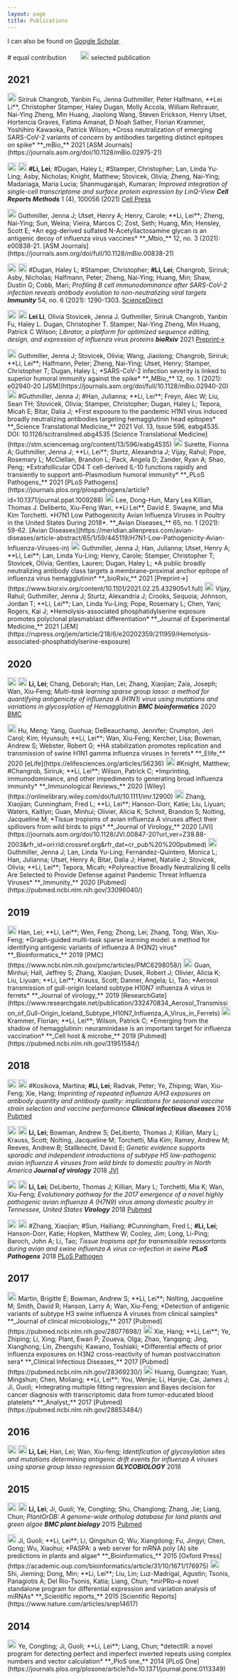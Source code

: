 ```yaml
---
layout: page
title: Publications
---
```


I can also be found on [Google Scholar](https://scholar.google.com/citations?user=3qt2VoAAAAAJ&hl=en). 

\# equal contribution &nbsp;&nbsp;&nbsp;&nbsp;&nbsp;&nbsp; <img src="../../img/ystar.png" height="20px"> selected publication

## 2021
<img src="../../img/PRE-PRINT.png" height="20px"> 
Siriruk Changrob, Yanbin Fu, Jenna Guthmiller, Peter Halfmann, **Lei Li**, Christopher Stamper, Haley Dugan, Molly Accola, William Rehrauer, Nai-Ying Zheng, Min Huang, Jiaolong Wang, Steven Erickson, Henry Utset, Hortencia Graves, Fatima Amanat, D Noah Sather, Florian Krammer, Yoshihiro Kawaoka, Patrick Wilson; *Cross neutralization of emerging SARS-CoV-2 variants of concern by antibodies targeting distinct epitopes on spike* **_mBio_** 2021 [ASM Journals](https://journals.asm.org/doi/10.1128/mBio.02975-21)

<img src="../../img/journal-article.png" height="20px"> <img src="../../img/ystar.png" height="20px"> 
**#Li, Lei**; #Dugan, Haley L; #Stamper, Christopher; Lan, Linda Yu-Ling; Asby, Nicholas; Knight, Matthew; Stovicek, Olivia; Zheng, Nai-Ying; Madariaga, Maria Lucia; Shanmugarajah, Kumaran; 	*Improved integration of single-cell transcriptome and surface protein expression by LinQ-View*	**_Cell Reports Methods_**  1 (4), 100056 (2021) [Cell Press](https://www.cell.com/cell-reports-methods/fulltext/S2667-2375(21)00104-1)

<img src="../../img/journal-article.png" height="20px"> 
Guthmiller, Jenna J; Utset, Henry A; Henry, Carole; **Li, Lei**; Zheng, Nai-Ying; Sun, Weina; Vieira, Marcos C; Zost, Seth; Huang, Min; Hensley, Scott E; 	*An egg-derived sulfated N-Acetyllactosamine glycan is an antigenic decoy of influenza virus vaccines*	**_Mbio_**	12, no. 3 (2021): e00838-21. [ASM Journals](https://journals.asm.org/doi/full/10.1128/mBio.00838-21)

<img src="../../img/journal-article.png" height="20px">  <img src="../../img/ystar.png" height="20px"> 
#Dugan, Haley L; #Stamper, Christopher; **#Li, Lei**; Changrob, Siriruk; Asby, Nicholas; Halfmann, Peter; Zheng, Nai-Ying; Huang, Min; Shaw, Dustin G; Cobb, Mari; 	*Profiling B cell immunodominance after SARS-CoV-2 infection reveals antibody evolution to non-neutralizing viral targets*	**_Immunity_** 54, no. 6 (2021): 1290-1303. [ScienceDirect](https://www.sciencedirect.com/science/article/pii/S1074761321001989)

<img src="../../img/PRE-PRINT.png" height="20px">  <img src="../../img/ystar.png" height="20px"> 
**Lei Li**, Olivia Stovicek, Jenna J. Guthmiller, Siriruk Changrob, Yanbin Fu, Haley L. Dugan, Christopher T. Stamper, Nai-Ying Zheng, Min Huang, Patrick C Wilson; 	*Librator, a platform for optimized sequence editing, design, and expression of influenza virus proteins*	**_bioRxiv_**	2021 [Preprint→](https://www.biorxiv.org/content/10.1101/2021.04.29.441999v1)

<img src="../../img/journal-article.png" height="20px"> 
Guthmiller, Jenna J; Stovicek, Olivia; Wang, Jiaolong; Changrob, Siriruk; **Li, Lei**; Halfmann, Peter; Zheng, Nai-Ying; Utset, Henry; Stamper, Christopher T; Dugan, Haley L; 	*SARS-CoV-2 infection severity is linked to superior humoral immunity against the spike*	**_MBio_** 12, no. 1 (2021): e02940-20 [JSM](https://journals.asm.org/doi/full/10.1128/mBio.02940-20)

<img src="../../img/journal-article.png" height="20px"> 
#Guthmiller, Jenna J; #Han, Julianna; **Li, Lei**; Freyn, Alec W; Liu, Sean TH; Stovicek, Olivia; Stamper, Christopher; Dugan, Haley L; Tepora, Micah E; Bitar, Dalia J; 	*First exposure to the pandemic H1N1 virus induced broadly neutralizing antibodies targeting hemagglutinin head epitopes*	**_Science Translational Medicine_**	2021 Vol. 13, Issue 596, eabg4535. DOI: 10.1126/scitranslmed.abg4535 [Science Translational Medicine](https://stm.sciencemag.org/content/13/596/eabg4535)

<img src="../../img/journal-article.png" height="20px"> 
Surette, Fionna A; Guthmiller, Jenna J; **Li, Lei**; Sturtz, Alexandria J; Vijay, Rahul; Pope, Rosemary L; McClellan, Brandon L; Pack, Angela D; Zander, Ryan A; Shao, Peng; 	*Extrafollicular CD4 T cell-derived IL-10 functions rapidly and transiently to support anti-Plasmodium humoral immunity*	**_PLoS Pathogens_**	2021 [PLoS Pathogens](https://journals.plos.org/plospathogens/article?id=10.1371/journal.ppat.1009288)

<img src="../../img/journal-article.png" height="20px"> 
Lee, Dong-Hun, Mary Lea Killian, Thomas J. Deliberto, Xiu-Feng Wan, **Li Lei**, David E. Swayne, and Mia Kim Torchetti. *H7N1 Low Pathogenicity Avian Influenza Viruses in Poultry in the United States During 2018*. **_Avian Diseases_** 65, no. 1 (2021): 59-62. [Avian Diseases](https://meridian.allenpress.com/avian-diseases/article-abstract/65/1/59/445119/H7N1-Low-Pathogenicity-Avian-Influenza-Viruses-in)

<img src="../../img/PRE-PRINT.png" height="20px"> 
Guthmiller, Jenna J; Han, Julianna; Utset, Henry A; **Li, Lei**; Lan, Linda Yu-Ling; Henry, Carole; Stamper, Christopher T; Stovicek, Olivia; Gentles, Lauren; Dugan, Haley L; 	*A public broadly neutralizing antibody class targets a membrane-proximal anchor epitope of influenza virus hemagglutinin*	**_bioRxiv_**	2021 [Preprint→](https://www.biorxiv.org/content/10.1101/2021.02.25.432905v1.full)

<img src="../../img/journal-article.png" height="20px"> 
Vijay, Rahul; Guthmiller, Jenna J; Sturtz, Alexandria J; Crooks, Sequoia; Johnson, Jordan T; **Li, Lei**; Lan, Linda Yu-Ling; Pope, Rosemary L; Chen, Yani; Rogers, Kai J; 	*Hemolysis-associated phosphatidylserine exposure promotes polyclonal plasmablast differentiation*	**_Journal of Experimental Medicine_**	2021 [JEM](https://rupress.org/jem/article/218/6/e20202359/211959/Hemolysis-associated-phosphatidylserine-exposure)

## 2020

<img src="../../img/journal-article.png" height="20px">  <img src="../../img/ystar.png" height="20px"> 
**Li, Lei**; Chang, Deborah; Han, Lei; Zhang, Xiaojian; Zaia, Joseph; Wan, Xiu-Feng; 	*Multi-task learning sparse group lasso: a method for quantifying antigenicity of influenza A (H1N1) virus using mutations and variations in glycosylation of Hemagglutinin*	**_BMC bioinformatics_**	2020 [BMC](https://bmcbioinformatics.biomedcentral.com/articles/10.1186/s12859-020-3527-5)

<img src="../../img/journal-article.png" height="20px"> 
Hu, Meng; Yang, Guohua; DeBeauchamp, Jennifer; Crumpton, Jeri Carol; Kim, Hyunsuh; **Li, Lei**; Wan, Xiu-Feng; Kercher, Lisa; Bowman, Andrew S; Webster, Robert G; 	*HA stabilization promotes replication and transmission of swine H1N1 gamma influenza viruses in ferrets*	**_Elife_**	2020 [eLife](https://elifesciences.org/articles/56236)

<img src="../../img/journal-article.png" height="20px"> 
#Knight, Matthew; #Changrob, Siriruk; **Li, Lei**; Wilson, Patrick C; 	*Imprinting, immunodominance, and other impediments to generating broad influenza immunity*	**_Immunological Reviews_**	2020 [Wiley](https://onlinelibrary.wiley.com/doi/full/10.1111/imr.12900)

<img src="../../img/journal-article.png" height="20px"> 
Zhang, Xiaojian; Cunningham, Fred L; **Li, Lei**; Hanson-Dorr, Katie; Liu, Liyuan; Waters, Kaitlyn; Guan, Minhui; Olivier, Alicia K; Schmit, Brandon S; Nolting, Jacqueline M; 	*Tissue tropisms of avian influenza A viruses affect their spillovers from wild birds to pigs*	**_Journal of Virology_**	2020 [JVI](https://journals.asm.org/doi/10.1128/JVI.00847-20?url_ver=Z39.88-2003&rfr_id=ori:rid:crossref.org&rfr_dat=cr_pub%20%200pubmed)

<img src="../../img/journal-article.png" height="20px"> 
Guthmiller, Jenna J; Lan, Linda Yu-Ling; Fernández-Quintero, Monica L; Han, Julianna; Utset, Henry A; Bitar, Dalia J; Hamel, Natalie J; Stovicek, Olivia; **Li, Lei**; Tepora, Micah; 	*Polyreactive Broadly Neutralizing B cells Are Selected to Provide Defense against Pandemic Threat Influenza Viruses*	**_Immunity_**	2020 [Pubmed](https://pubmed.ncbi.nlm.nih.gov/33096040/)


## 2019 

<img src="../../img/journal-article.png" height="20px"> 
Han, Lei; **Li, Lei**; Wen, Feng; Zhong, Lei; Zhang, Tong; Wan, Xiu-Feng; 	*Graph-guided multi-task sparse learning model: a method for identifying antigenic variants of influenza A (H3N2) virus*	**_Bioinformatics_**	2019 [PMC](https://www.ncbi.nlm.nih.gov/pmc/articles/PMC6298058/)

<img src="../../img/journal-article.png" height="20px"> 
Guan, Minhui; Hall, Jeffrey S; Zhang, Xiaojian; Dusek, Robert J; Olivier, Alicia K; Liu, Liyuan; **Li, Lei**; Krauss, Scott; Danner, Angela; Li, Tao; 	*Aerosol transmission of gull-origin Iceland subtype H10N7 influenza A virus in ferrets*	**_Journal of virology_**	2019 [ResearchGate](https://www.researchgate.net/publication/332470834_Aerosol_Transmission_of_Gull-Origin_Iceland_Subtype_H10N7_Influenza_A_Virus_in_Ferrets)

<img src="../../img/journal-article.png" height="20px"> 
Krammer, Florian; **Li, Lei**; Wilson, Patrick C; 	*Emerging from the shadow of hemagglutinin: neuraminidase is an important target for influenza vaccination*	**_Cell host & microbe_**	2019 [Pubmed](https://pubmed.ncbi.nlm.nih.gov/31951584/)

## 2018

<img src="../../img/journal-article.png" height="20px">  <img src="../../img/ystar.png" height="20px"> 
#Kosikova, Martina; **#Li, Lei**; Radvak, Peter; Ye, Zhiping; Wan, Xiu-Feng; Xie, Hang; 	*Imprinting of repeated influenza A/H3 exposures on antibody quantity and antibody quality: implications for seasonal vaccine strain selection and vaccine performance*	**_Clinical infectious diseases_**	2018 [Pubmed](https://pubmed.ncbi.nlm.nih.gov/29672713/)

<img src="../../img/journal-article.png" height="20px">  <img src="../../img/ystar.png" height="20px"> 
**Li, Lei**; Bowman, Andrew S; DeLiberto, Thomas J; Killian, Mary L; Krauss, Scott; Nolting, Jacqueline M; Torchetti, Mia Kim; Ramey, Andrew M; Reeves, Andrew B; Stallknecht, David E; 	*Genetic evidence supports sporadic and independent introductions of subtype H5 low-pathogenic avian influenza A viruses from wild birds to domestic poultry in North America*	**_Journal of virology_**	2018 [JVI](https://jvi.asm.org/content/92/19/e00913-18)

<img src="../../img/journal-article.png" height="20px">  <img src="../../img/ystar.png" height="20px"> 
**Li, Lei**; DeLiberto, Thomas J; Killian, Mary L; Torchetti, Mia K; Wan, Xiu-Feng; 	*Evolutionary pathway for the 2017 emergence of a novel highly pathogenic avian influenza A (H7N9) virus among domestic poultry in Tennessee, United States*	**_Virology_**	2018 [Pubmed](https://pubmed.ncbi.nlm.nih.gov/30236990/)

<img src="../../img/journal-article.png" height="20px">  <img src="../../img/ystar.png" height="20px"> 
#Zhang, Xiaojian; #Sun, Hailiang; #Cunningham, Fred L; **#Li, Lei**; Hanson-Dorr, Katie; Hopken, Matthew W; Cooley, Jim; Long, Li-Ping; Baroch, John A; Li, Tao; 	*Tissue tropisms opt for transmissible reassortants during avian and swine influenza A virus co-infection in swine*	**_PLoS Pathogens_**	2018 [PLoS Pathogen](https://journals.plos.org/plospathogens/article?id=10.1371/journal.ppat.1007417)

## 2017

<img src="../../img/journal-article.png" height="20px"> 
Martin, Brigitte E; Bowman, Andrew S; **Li, Lei**; Nolting, Jacqueline M; Smith, David R; Hanson, Larry A; Wan, Xiu-Feng; 	*Detection of antigenic variants of subtype H3 swine influenza A viruses from clinical samples*	**_Journal of clinical microbiology_**	2017 [Pubmed](https://pubmed.ncbi.nlm.nih.gov/28077698/)

<img src="../../img/journal-article.png" height="20px"> 
Xie, Hang; **Li, Lei**; Ye, Zhiping; Li, Xing; Plant, Ewan P; Zoueva, Olga; Zhao, Yangqing; Jing, Xianghong; Lin, Zhengshi; Kawano, Toshiaki; 	*Differential effects of prior influenza exposures on H3N2 cross-reactivity of human postvaccination sera*	**_Clinical Infectious Diseases_**	2017 [Pubmed](https://pubmed.ncbi.nlm.nih.gov/28369230/)

<img src="../../img/journal-article.png" height="20px"> 
Huang, Guangzao; Yuan, Mingshun; Chen, Moliang; **Li, Lei**; You, Wenjie; Li, Hanjie; Cai, James J; Ji, Guoli; 	*Integrating multiple fitting regression and Bayes decision for cancer diagnosis with transcriptomic data from tumor-educated blood platelets*	**_Analyst_**	2017 [Pubmed](https://pubmed.ncbi.nlm.nih.gov/28853484/)

## 2016

<img src="../../img/conference.png" height="20px">  <img src="../../img/ystar.png" height="20px"> 
**Li, Lei**; Han, Lei; Wan, Xiu-feng; 	*Identification of glycosylation sites and mutations determining antigenic drift events for influenza A viruses using sparse group lasso regression*	**_GLYCOBIOLOGY_**	2016

## 2015

<img src="../../img/journal-article.png" height="20px">  <img src="../../img/ystar.png" height="20px"> 
**Li, Lei**; Ji, Guoli; Ye, Congting; Shu, Changlong; Zhang, Jie; Liang, Chun; 	*PlantOrDB: A genome-wide ortholog database for land plants and green algae*	**_BMC plant biology_**	2015 [Pubmed](https://pubmed.ncbi.nlm.nih.gov/26112452/)

<img src="../../img/journal-article.png" height="20px"> 
Ji, Guoli; **Li, Lei**; Li, Qingshun Q; Wu, Xiangdong; Fu, Jingyi; Chen, Gong; Wu, Xiaohui; 	*PASPA: a web server for mRNA poly (A) site predictions in plants and algae*	**_Bioinformatics_**	2015 [Oxford Press](https://academic.oup.com/bioinformatics/article/31/10/1671/176975)

<img src="../../img/journal-article.png" height="20px"> 
Shi, Jieming; Dong, Min; **Li, Lei**; Liu, Lin; Luz-Madrigal, Agustin; Tsonis, Panagiotis A; Del Rio-Tsonis, Katia; Liang, Chun; 	*mirPRo–a novel standalone program for differential expression and variation analysis of miRNAs*	**_Scientific reports_**	2015 [Scientific Reports](https://www.nature.com/articles/srep14617)

## 2014

<img src="../../img/journal-article.png" height="20px"> 
Ye, Congting; Ji, Guoli; **Li, Lei**; Liang, Chun; 	*detectIR: a novel program for detecting perfect and imperfect inverted repeats using complex numbers and vector calculation*	**_PloS one_**	2014 [PLoS One](https://journals.plos.org/plosone/article?id=10.1371/journal.pone.0113349)

